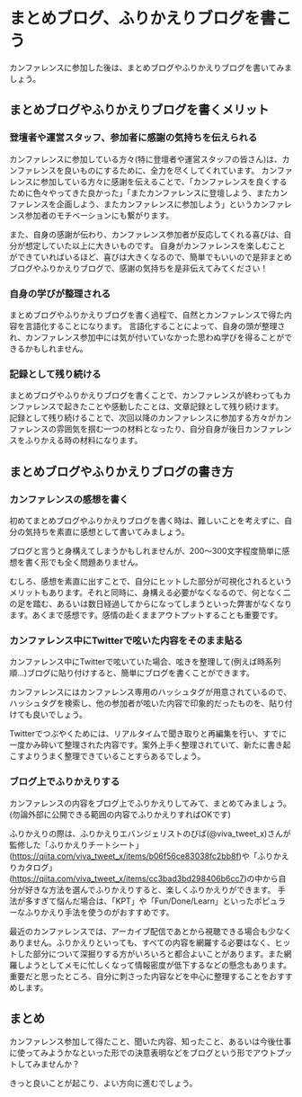 # まとめブログ、ふりかえりブログを書こう

カンファレンスに参加した後は、まとめブログやふりかえりブログを書いてみましょう。

## まとめブログやふりかえりブログを書くメリット

### 登壇者や運営スタッフ、参加者に感謝の気持ちを伝えられる

カンファレンスに参加している方々(特に登壇者や運営スタッフの皆さん)は、カンファレンスを良いものにするために、全力を尽くしてくれています。
カンファレンスに参加している方々に感謝を伝えることで、「カンファレンスを良くするために色々やってきた良かった」「またカンファレンスに登壇しよう、またカンファレンスを企画しよう、またカンファレンスに参加しよう」というカンファレンス参加者のモチベーションにも繋がります。

また、自身の感謝が伝わり、カンファレンス参加者が反応してくれる喜びは、自分が想定していた以上に大きいものです。
自身がカンファレンスを楽しむことができていればいるほど、喜びは大きくなるので、簡単でもいいので是非まとめブログやふりかえりブログで、感謝の気持ちを是非伝えてみてください！

### 自身の学びが整理される

まとめブログやふりかえりブログを書く過程で、自然とカンファレンスで得た内容を言語化することになります。
言語化することによって、自身の頭が整理され、カンファレンス参加中には気が付いていなかった思わぬ学びを得ることができるかもしれません。

### 記録として残り続ける

まとめブログやふりかえりブログを書くことで、カンファレンスが終わってもカンファレンスで起きたことや感動したことは、文章記録として残り続けます。
記録として残り続けることで、次回以降のカンファレンスに参加する方々がカンファレンスの雰囲気を掴む一つの材料となったり、自分自身が後日カンファレンスをふりかえる時の材料になります。

## まとめブログやふりかえりブログの書き方

### カンファレンスの感想を書く

初めてまとめブログやふりかえりブログを書く時は、難しいことを考えずに、自分の気持ちを素直に感想として書いてみましょう。

ブログと言うと身構えてしまうかもしれませんが、200～300文字程度簡単に感想を書く形でも全く問題ありません。

むしろ、感想を素直に出すことで、自分にヒットした部分が可視化されるというメリットもあります。それと同時に、身構える必要がなくなるので、何となく二の足を踏む、あるいは数日経過してからになってしまうといった弊害がなくなります。あくまで感想です。感情の赴くままアウトプットすることも重要です。

### カンファレンス中にTwitterで呟いた内容をそのまま貼る

カンファレンス中にTwitterで呟いていた場合、呟きを整理して(例えば時系列順...)ブログに貼り付けすると、簡単にブログを書くことができます。

カンファレンスにはカンファレンス専用のハッシュタグが用意されているので、ハッシュタグを検索し、他の参加者が呟いた内容で印象的だったものを、貼り付けても良いでしょう。

Twitterでつぶやくためには、リアルタイムで聞き取りと再編集を行い、すでに一度かみ砕いて整理された内容です。案外上手く整理されていて、新たに書き起こすよりうまく整理できていることすらあるでしょう。

### ブログ上でふりかえりする

カンファレンスの内容をブログ上でふりかえりしてみて、まとめてみましょう。(勿論外部に公開できる範囲の内容でふりかえりすればOKです)

ふりかえりの際は、ふりかえりエバンジェリストのびば(@viva_tweet_x)さんが監修した「ふりかえりチートシート」(https://qiita.com/viva_tweet_x/items/b06f56ce83038fc2bb8f)や「ふりかえりカタログ」(https://qiita.com/viva_tweet_x/items/cc3bad3bd298406b6cc7)の中から自分が好きな方法を選んでふりかえりすると、楽しくふりかえりができます。
手法が多すぎて悩んだ場合は、「KPT」や「Fun/Done/Learn」といったポピュラーなふりかえり手法を使うのがおすすめです。

最近のカンファレンスでは、アーカイブ配信であとから視聴できる場合も少なくありません。ふりかえりといっても、すべての内容を網羅する必要はなく、ヒットした部分について深掘りする方がいろいろと都合よいことがあります。また網羅しようとしてメモに忙しくなって情報密度が低下するなどの懸念もあります。重要だと思ったところ、自分に刺さった内容などを中心に整理することをおすすめします。

## まとめ
カンファレンス参加して得たこと、聞いた内容、知ったこと、あるいは今後仕事に使ってみようかなといった形での決意表明などをブログという形でアウトプットしてみませんか？

きっと良いことが起こり、よい方向に進むでしょう。